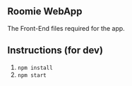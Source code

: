 ## Roomie WebApp

The Front-End files required for the app.


## Instructions (for dev)

1. ``npm install``
2. ``npm start``
